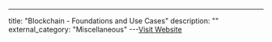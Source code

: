 ---
title: "Blockchain - Foundations and Use Cases"
description: ""
external_category: "Miscellaneous"
---[Visit Website](https://www.coursera.org/learn/blockchain-foundations-and-use-cases/home/welcome)

